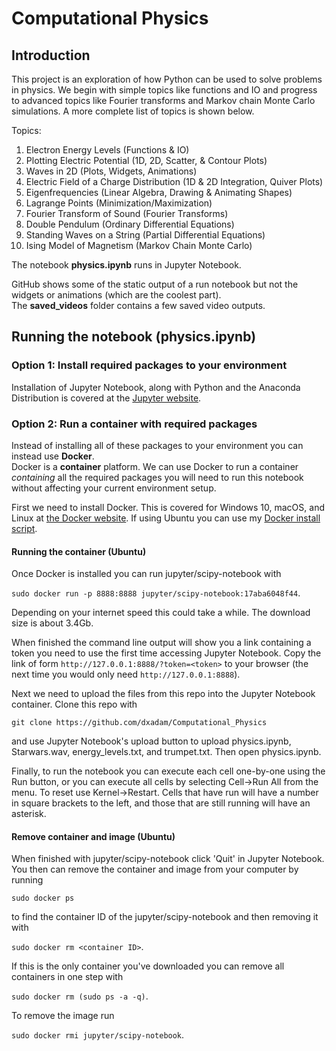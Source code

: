 # Computational Physics
## Introduction
This project is an exploration of how Python can be used to solve problems in physics.  We begin with simple topics like functions and IO and progress to advanced topics like Fourier transforms and Markov chain Monte Carlo simulations. A more complete list of topics is shown below.  
  
Topics: 
1. Electron Energy Levels (Functions & IO)  
2. Plotting Electric Potential (1D, 2D, Scatter, & Contour Plots)  
3. Waves in 2D (Plots, Widgets, Animations)
4. Electric Field of a Charge Distribution (1D & 2D Integration, Quiver Plots)  
5. Eigenfrequencies (Linear Algebra, Drawing & Animating Shapes)
6. Lagrange Points (Minimization/Maximization)  
7. Fourier Transform of Sound (Fourier Transforms)
8. Double Pendulum (Ordinary Differential Equations)
9. Standing Waves on a String (Partial Differential Equations)  
10. Ising Model of Magnetism (Markov Chain Monte Carlo)  
  
The notebook **physics.ipynb** runs in Jupyter Notebook.  

GitHub shows some of the static output of a run notebook but not the widgets or animations (which are the coolest part).  
The **saved_videos** folder contains a few saved video outputs.  
  
## Running the notebook (physics.ipynb) 
### Option 1: Install required packages to your environment    
Installation of Jupyter Notebook, along with Python and the Anaconda Distribution is covered at the [Jupyter website](https://jupyter.readthedocs.io/en/latest/install.html#installing-jupyter-using-anaconda-and-conda).  
### Option 2: Run a container with required packages  
Instead of installing all of these packages to your environment you can instead use **Docker**.  
Docker is a **container** platform. We can use Docker to run a container *containing* all the required packages you will need to run this notebook without affecting your current environment setup.  

First we need to install Docker. This is covered for Windows 10, macOS, and Linux at [the Docker website](https://docs.docker.com/install). If using Ubuntu you can use my [Docker install script](https://github.com/dxAdam/Automation_Scripts/blob/master/install/install_docker.sh).  
 
#### Running the container (Ubuntu) 
Once Docker is installed you can run jupyter/scipy-notebook with  
  
`sudo docker run -p 8888:8888 jupyter/scipy-notebook:17aba6048f44`.  
  
Depending on your internet speed this could take a while. The download size is about 3.4Gb.  
  
When finished the command line output will show you a link containing a token you need to use the first time accessing Jupyter Notebook. Copy the link of form `http://127.0.0.1:8888/?token=<token>` to your browser (the next time you would only need `http://127.0.0.1:8888`).  
  
Next we need to upload the files from this repo into the Jupyter Notebook container. Clone this repo with  
  
`git clone https://github.com/dxadam/Computational_Physics`  
  
and use Jupyter Notebook's upload button to upload physics.ipynb, Starwars.wav, energy_levels.txt, and trumpet.txt.  Then open physics.ipynb.  
  
Finally, to run the notebook you can execute each cell one-by-one using the Run button, or you can execute all cells by selecting Cell->Run All from the menu. To reset use Kernel->Restart. Cells that have run will have a number in square brackets to the left, and those that are still running will have an asterisk. 


#### Remove container and image (Ubuntu)
When finished with jupyter/scipy-notebook click 'Quit' in Jupyter Notebook. You then can remove the container and image from your computer by running  
  
`sudo docker ps`  
  
to find the container ID of the jupyter/scipy-notebook and then removing it with  
  
`sudo docker rm <container ID>`. 
  
If this is the only container you've downloaded you can remove all containers in one step with   
  
`sudo docker rm (sudo ps -a -q)`. 
  
To remove the image run  
  
`sudo docker rmi jupyter/scipy-notebook`.
